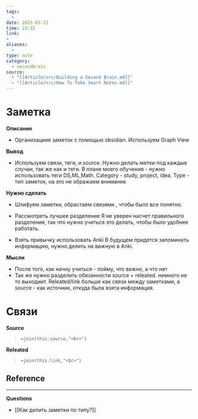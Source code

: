 ```yaml
---
tags:
  - 
date: 2025-03-12
time: 23:32
link:
-
aliases:
  - 
type: note
category:
  - secondbrain
source: 
  - "[[Article/src/Building a Second Brain.md]]"
  - "[[Article/src/How To Take Smart Notes.md]]"
---
```

# Заметка

**Описание**
- Организациия заметок с помощью obsidian. Используем Graph View

**Вывод**
- Используем связи, теги, и source. Нужно делать метки под каждые случаи, так же как и теги. В плане моего обучения - нужно использовать теги DS,ML,Math. Category - study, project, idea. Type - тип заметок, на это не ображаем внимание 


**Нужно сделать**
- Шлифуем заметки, обрастаем связями , чтобы было все понятно. 

- Рассмотреть лучшее разделение
  Я не уверен насчет правильного разделения, так что нужно учиться это делать, чтобы было удобнее работать. 

- Взять привычку использовать Anki
	 В будущем придется запоминать информацию, нужно делить на важную  в Anki. 

**Мысли**
- После того, как начну учиться - пойму, что важно, а что нет
- Так же нужно разделить обязанности source + releated. немного не то выходиит. Releated/link больше как связи между заметками, а source - как источник, откуда была взята информация.



# Связи

**Source**
>`=join(this.source,"<br>")`

**Releated**
>`=join(this.link,"<br>")`


**Reference**
- 

---

**Questions**
- [[Как делить заметки по типу?]]